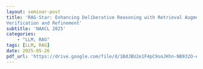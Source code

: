 ```yaml
---
layout: seminar-post
title: 'RAG-Star: Enhancing Deliberative Reasoning with Retrieval Augmented
Verification and Refinement'
subtitle: 'NAACL 2025'
categories:
    - "LLM, RAG"
tags: [LLM, RAG]
date: 2025-05-26
pdf_url: 'https://drive.google.com/file/d/1BdJBU2e1F4pC9soJKhn-NB932O-eHnG9/preview'
---
```

